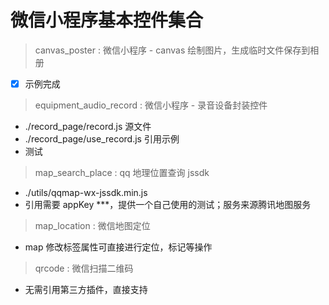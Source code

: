 # 微信小程序基本控件集合

> canvas_poster : 微信小程序 - canvas 绘制图片，生成临时文件保存到相册

* [x] 示例完成

> equipment_audio_record : 微信小程序 - 录音设备封装控件

- ./record_page/record.js 源文件
- ./record_page/use_record.js 引用示例
- 测试

> map_search_place : qq 地理位置查询 jssdk

- ./utils/qqmap-wx-jssdk.min.js
- 引用需要 appKey ***，提供一个自己使用的测试；服务来源腾讯地图服务

> map_location : 微信地图定位

- map 修改标签属性可直接进行定位，标记等操作

> qrcode : 微信扫描二维码

- 无需引用第三方插件，直接支持
